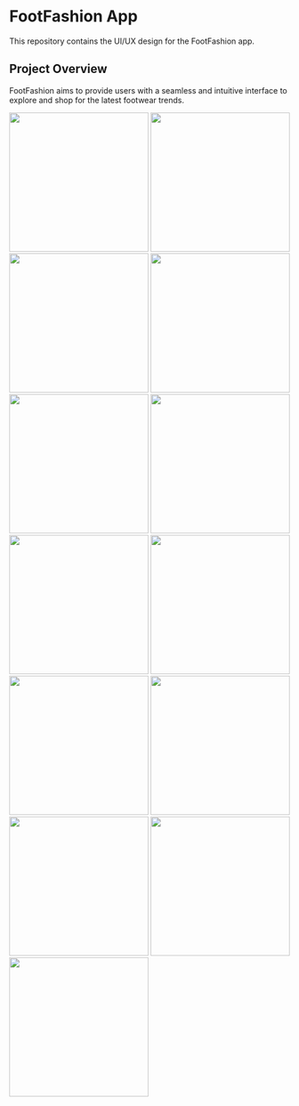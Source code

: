 <h1> FootFashion App</h1>

<p>This repository contains the UI/UX design for the FootFashion app.</p>

<h2>Project Overview</h2>

<p>FootFashion aims to provide users with a seamless and intuitive interface to explore and shop for the latest footwear trends.</p>

<img src="![1](https://github.com/DevPatel1109/FootFashion-E-commerce-App-Design/assets/96563522/59641ae9-f970-4a60-bd63-f0745993c2a4)" width=250/>

<img src="![2](https://github.com/DevPatel1109/FootFashion-E-commerce-App-Design/assets/96563522/1c6c0224-6161-40ff-8fd3-a4412078f945)" width=250/>
<img src="![3](https://github.com/DevPatel1109/FootFashion-E-commerce-App-Design/assets/96563522/ebd2a941-c05f-4a11-a9c9-55f1e7f23ff7)" width=250/>
<img src="![4](https://github.com/DevPatel1109/FootFashion-E-commerce-App-Design/assets/96563522/ea011670-5d14-4aed-afb6-52e6a5dd0328)" width=250/>
<img src="![5](https://github.com/DevPatel1109/FootFashion-E-commerce-App-Design/assets/96563522/ac182418-8081-4d75-be2e-9400fb527df4)" width=250/>
<img src="![6](https://github.com/DevPatel1109/FootFashion-E-commerce-App-Design/assets/96563522/66a1df7d-2963-45a7-9b9a-5a219f52646e)" width=250/>
<img src="![7](https://github.com/DevPatel1109/FootFashion-E-commerce-App-Design/assets/96563522/1f217c03-27a5-4655-9210-a23c0b1d0212)" width=250/>
<img src="![8](https://github.com/DevPatel1109/FootFashion-E-commerce-App-Design/assets/96563522/5f2cfbe8-94c9-4a0f-b345-9ba276d98eb8)" width=250/>
<img src="![9](https://github.com/DevPatel1109/FootFashion-E-commerce-App-Design/assets/96563522/7bd6452c-158c-4f55-b984-95a930d964fe)" width=250/>
<img src="![10](https://github.com/DevPatel1109/FootFashion-E-commerce-App-Design/assets/96563522/c2a48154-d825-4a65-bf46-27192261b261)" width=250/>
<img src="![11](https://github.com/DevPatel1109/FootFashion-E-commerce-App-Design/assets/96563522/37964b71-ee1e-473d-a71a-8bb8de37796a)" width=250/>
<img src="![12](https://github.com/DevPatel1109/FootFashion-E-commerce-App-Design/assets/96563522/73f0a80a-517e-4b3f-8874-363f225b1ee2)" width=250/>
<img src="![13](https://github.com/DevPatel1109/FootFashion-E-commerce-App-Design/assets/96563522/572051be-8b8a-4ba8-949a-b0a4a965ce96)" width=250/>
